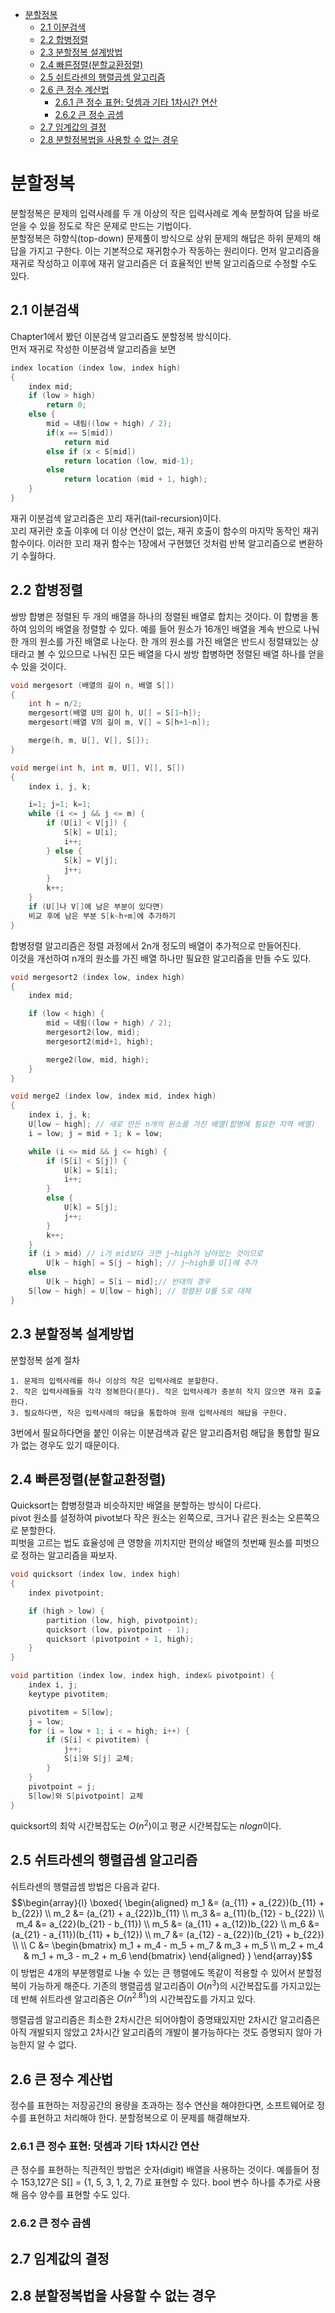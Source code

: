 - [분할정복](#분할정복)
  - [2.1 이분검색](#21-이분검색)
  - [2.2 합병정렬](#22-합병정렬)
  - [2.3 분할정복 설계방법](#23-분할정복-설계방법)
  - [2.4 빠른정렬(분할교환정렬)](#24-빠른정렬분할교환정렬)
  - [2.5 쉬트라센의 행렬곱셈 알고리즘](#25-쉬트라센의-행렬곱셈-알고리즘)
  - [2.6 큰 정수 계산법](#26-큰-정수-계산법)
    - [2.6.1 큰 정수 표현: 덧셈과 기타 1차시간 연산](#261-큰-정수-표현-덧셈과-기타-1차시간-연산)
    - [2.6.2 큰 정수 곱셈](#262-큰-정수-곱셈)
  - [2.7 임계값의 결정](#27-임계값의-결정)
  - [2.8 분할정복법을 사용할 수 없는 경우](#28-분할정복법을-사용할-수-없는-경우)
# 분할정복
분할정복은 문제의 입력사례를 두 개 이상의 작은 입력사례로 계속 분할하여 답을 바로 얻을 수 있을 정도로 작은 문제로 만드는 기법이다.  
분할정복은 햐향식(top-down) 문제풀이 방식으로 상위 문제의 해답은 하위 문제의 해답을 가지고 구한다. 이는 기본적으로 재귀함수가 작동하는 원리이다. 먼저 알고리즘을 재귀로 작성하고 이후에 재귀 알고리즘은 더 효율적인 반복 알고리즘으로 수정할 수도 있다.
## 2.1 이분검색
Chapter1에서 봤던 이분검색 알고리즘도 분할정복 방식이다.  
먼저 재귀로 작성한 이분검색 알고리즘을 보면
~~~cpp
index location (index low, index high)
{
    index mid;
    if (low > high)
        return 0;
    else {
        mid = 내림((low + high) / 2);
        if(x == S[mid])
            return mid
        else if (x < S[mid])
            return location (low, mid-1);
        else
            return location (mid + 1, high);
    }
}
~~~
재귀 이분검색 알고리즘은 꼬리 재귀(tail-recursion)이다.  
꼬리 재귀란 호출 이후에 더 이상 연산이 없는, 재귀 호출이 함수의 마지막 동작인 재귀 함수이다.
이러한 꼬리 재귀 함수는 1장에서 구현했던 것처럼 반복 알고리즘으로 변환하기 수월하다.
## 2.2 합병정렬
쌍방 합병은 정렬된 두 개의 배열을 하나의 정렬된 배열로 합치는 것이다. 이 합병을 통하여 임의의 배열을 정렬할 수 있다. 예를 들어 원소가 16개인 배열을 계속 반으로 나눠 한 개의 원소를 가진 배열로 나눈다. 한 개의 원소를 가진 배열은 반드시 정렬돼있는 상태라고 볼 수 있으므로 나눠진 모든 배열을 다시 쌍방 합병하면 정렬된 배열 하나를 얻을 수 있을 것이다.
~~~cpp
void mergesort (배열의 길이 n, 배열 S[])
{
    int h = n/2;
    mergesort(배열 U의 길이 h, U[] = S[1~h]);
    mergesort(배열 V의 길이 m, V[] = S[h+1~n]);

    merge(h, m, U[], V[], S[]);
}

void merge(int h, int m, U[], V[], S[])
{
    index i, j, k;

    i=1; j=1; k=1;
    while (i <= j && j <= m) {
        if (U[i] < V[j]) {
            S[k] = U[i];
            i++;
        } else {
            S[k] = V[j];
            j++;
        }
        k++;
    }
    if (U[]나 V[]에 남은 부분이 있다면)
    비교 후에 남은 부분 S[k~h+m]에 추가하기
}
~~~
합병정렬 알고리즘은 정렬 과정에서 2n개 정도의 배열이 추가적으로 만들어진다.  
이것을 개선하여 n개의 원소를 가진 배열 하나만 필요한 알고리즘을 만들 수도 있다.
~~~cpp
void mergesort2 (index low, index high)
{
    index mid;

    if (low < high) {
        mid = 내림((low + high) / 2);
        mergesort2(low, mid);
        mergesort2(mid+1, high);

        merge2(low, mid, high);
    }
}

void merge2 (index low, index mid, index high)
{
    index i, j, k;
    U[low ~ high]; // 새로 만든 n개의 원소를 가진 배열(합병에 필요한 지역 배열)
    i = low; j = mid + 1; k = low;

    while (i <= mid && j <= high) {
        if (S[i] < S[j]) {
            U[k] = S[i];
            i++;
        }
        else {
            U[k] = S[j];
            j++;
        }
        k++;
    }
    if (i > mid) // i가 mid보다 크면 j~high가 남아있는 것이므로
        U[k ~ high] = S[j ~ high]; // j~high를 U[]에 추가
    else
        U[k ~ high] = S[i ~ mid];// 반대의 경우
    S[low ~ high] = U[low ~ high]; // 정렬된 U를 S로 대체
}
~~~
## 2.3 분할정복 설계방법
분할정복 설계 절차
~~~
1. 문제의 입력사례를 하나 이상의 작은 입력사례로 분할한다.
2. 작은 입력사례들을 각각 정복한다(푼다). 작은 입력사례가 충분히 작지 않으면 재귀 호출한다.
3. 필요하다면, 작은 입력사례의 해답을 통합하여 원래 입력사례의 해답을 구한다.
~~~
3번에서 필요하다면을 붙인 이유는 이분검색과 같은 알고리즘처럼 해답을 통합할 필요가 없는 경우도 있기 때문이다.
## 2.4 빠른정렬(분할교환정렬)
Quicksort는 합병정렬과 비슷하지만 배열을 분할하는 방식이 다르다.  
pivot 원소를 설정하여 pivot보다 작은 원소는 왼쪽으로, 크거나 같은 원소는 오른쪽으로 분할한다.  
피벗을 고르는 법도 효율성에 큰 영향을 끼치지만 편의상 배열의 첫번째 원소를 피벗으로 정하는 알고리즘을 짜보자.
~~~cpp
void quicksort (index low, index high)
{
    index pivotpoint;

    if (high > low) {
        partition (low, high, pivotpoint);
        quicksort (low, pivotpoint - 1);
        quicksort (pivotpoint + 1, high);
    }
}

void partition (index low, index high, index& pivotpoint) {
    index i, j;
    keytype pivotitem;

    pivotitem = S[low];
    j = low;
    for (i = low + 1; i < = high; i++) {
        if (S[i] < pivotitem) {
            j++;
            S[i]와 S[j] 교체;
        }
    }
    pivotpoint = j;
    S[low]와 S[pivotpoint] 교체
}
~~~
quicksort의 최악 시간복잡도는 $O(n^2)$이고 평균 시간복잡도는 $nlogn$이다.
## 2.5 쉬트라센의 행렬곱셈 알고리즘
쉬트라센의 행렬곱셈 방법은 다음과 같다.
$$\begin{array}{l}
\boxed{
\begin{aligned}
m_1 &= (a_{11} + a_{22})(b_{11} + b_{22}) \\
m_2 &= (a_{21} + a_{22})b_{11} \\
m_3 &= a_{11}(b_{12} - b_{22}) \\
m_4 &= a_{22}(b_{21} - b_{11}) \\
m_5 &= (a_{11} + a_{12})b_{22} \\
m_6 &= (a_{21} - a_{11})(b_{11} + b_{12}) \\
m_7 &= (a_{12} - a_{22})(b_{21} + b_{22}) \\
\\
C &= \begin{bmatrix} 
m_1 + m_4 - m_5 + m_7 & m_3 + m_5 \\
m_2 + m_4 & m_1 + m_3 - m_2 + m_6
\end{bmatrix}
\end{aligned}
}
\end{array}$$
이 방법은 4개의 부분행렬로 나눌 수 있는 큰 행렬에도 똑같이 적용할 수 있어서 분할정복이 가능하게 해준다.
기존의 행렬곱셈 알고리즘이 $O(n^3)$의 시간복잡도를 가지고있는데 반해 쉬트라센 알고리즘은 $O(n^{2.81})$의 시간복잡도를 가지고 있다.

행렬곱셈 알고리즘은 최소한 2차시간은 되어야함이 증명돼있지만 2차시간 알고리즘은 아직 개발되지 않았고 2차시간 알고리즘의 개발이 불가능하다는 것도 증명되지 않아 가능한지 알 수 없다.
## 2.6 큰 정수 계산법
정수를 표현하는 저장공간의 용량을 초과하는 정수 연산을 해야한다면, 소프트웨어로 정수를 표현하고 처리해야 한다. 분할정복으로 이 문제를 해결해보자.
### 2.6.1 큰 정수 표현: 덧셈과 기타 1차시간 연산
큰 정수를 표현하는 직관적인 방법은 숫자(digit) 배열을 사용하는 것이다. 예를들어 정수 153,127은 S[] = {1, 5, 3, 1, 2, 7}로 표현할 수 있다. bool 변수 하나를 추가로 사용해 음수 양수를 표현할 수도 있다.
### 2.6.2 큰 정수 곱셈
## 2.7 임계값의 결정
## 2.8 분할정복법을 사용할 수 없는 경우